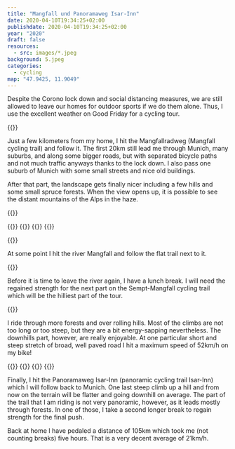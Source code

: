 ```yaml
---
title: "Mangfall und Panoramaweg Isar-Inn"
date: 2020-04-10T19:34:25+02:00
publishdate: 2020-04-10T19:34:25+02:00
year: "2020"
draft: false
resources:
  - src: images/*.jpeg
background: 5.jpeg
categories:
  - cycling
map: "47.9425, 11.9049"
---
```


Despite the Corono lock down and social distancing measures, we are still
allowed to leave our homes for outdoor sports if we do them alone. Thus, I use
the excellent weather on Good Friday for a cycling tour.

<!--more-->

{{<gpxTrack src="20200410.gpx">}}

Just a few kilometers from my home, I hit the Mangfallradweg (Mangfall cycling
trail) and follow it. The first 20km still lead me through Munich, many suburbs,
and along some bigger roads, but with separated bicycle paths and not much
traffic anyways thanks to the lock down. I also pass one suburb of Munich with
some small streets and nice old buildings.

After that part, the landscape gets finally nicer including a few hills and some
small spruce forests. When the view opens up, it is possible to see the distant
mountains of the Alps in the haze.

{{<rimg src="1.jpeg" caption="The Alps in the haze and a German train running by in the front.">}}

{{<gallery>}}
{{<rimg src="2.jpeg" caption="A typical church in one of the many villages that I pass.">}}
{{<rimg src="3.jpeg" caption="A maypole, an old Bavarian tradition. Every village seems to have one.">}}
{{</gallery>}}

{{<rimg src="4.jpeg" caption="One of the small spruce forests.">}}

At some point I hit the river Mangfall and follow the flat trail next to it.

{{<rimg src="5.jpeg" caption="The Mangfall river.">}}

Before it is time to leave the river again, I have a lunch break. I will need the
regained strength for the next part on the Sempt-Mangfall cycling trail which
will be the hilliest part of the tour.

{{<rimg src="6.jpeg" caption="Having a break.">}}

I ride through more forests and over rolling hills. Most of the climbs are not
too long or too steep, but they are a bit energy-sapping nevertheless. The
downhills part, however, are really enjoyable. At one particular short and steep
stretch of broad, well paved road I hit a maximum speed of 52km/h on my bike!

{{<gallery>}}
{{<rimg src="7.jpeg" caption="A traditional house in one of the villages.">}}
{{<rimg src="8.jpeg" alt="The rolling hills.">}}
{{</gallery>}}

Finally, I hit the Panoramaweg Isar-Inn (panoramic cycling trail Isar-Inn) which
I will follow back to Munich. One last steep climb up a hill and from now on the
terrain will be flatter and going downhill on average. The part of the trail
that I am riding is not very panoramic, however, as it leads mostly through
forests. In one of those, I take a second longer break to regain strength for
the final push.

Back at home I have pedaled a distance of 105km which took me (not counting
breaks) five hours. That is a very decent average of 21km/h.

